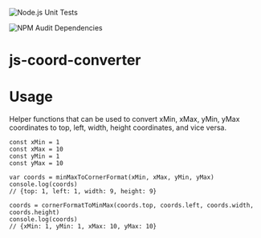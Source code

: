 ![Node.js Unit Tests](https://github.com/anno-ai/js-coord-converter/workflows/Node.js%20Unit%20Tests/badge.svg?branch=devel)

![NPM Audit Dependencies](https://github.com/anno-ai/js-coord-converter/workflows/NPM%20Audit%20Dependencies/badge.svg)

# js-coord-converter

# Usage
Helper functions that can be used to convert xMin, xMax, yMin, yMax coordinates to top, left, width, height coordinates, and vice versa.

```
const xMin = 1
const xMax = 10
const yMin = 1
const yMax = 10

var coords = minMaxToCornerFormat(xMin, xMax, yMin, yMax)
console.log(coords)
// {top: 1, left: 1, width: 9, height: 9}

coords = cornerFormatToMinMax(coords.top, coords.left, coords.width, coords.height)
console.log(coords)
// {xMin: 1, yMin: 1, xMax: 10, yMax: 10}
```
